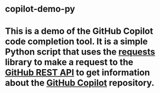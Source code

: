 # copilot-demo-py

# This is a demo of the GitHub Copilot code completion tool. It is a simple Python script that uses the [requests](https://requests.readthedocs.io/en/master/) library to make a request to the [GitHub REST API](https://docs.github.com/en/rest) to get information about the [GitHub Copilot](https://copilot.github.com/) repository.

